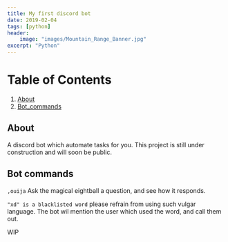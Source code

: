 ```yaml
---
title: My first discord bot
date: 2019-02-04
tags: [python]
header:
    image: "images/Mountain_Range_Banner.jpg"
excerpt: "Python"
---
```


# Table of Contents
1. [About](#About)
2. [Bot_commands](#Bot_commands)

## About

A discord bot which automate tasks for you. This project is still under construction and will soon be public.


## Bot commands
`,ouija` Ask the magical eightball a question, and see how it responds.


`"xd" is a blacklisted word` please refrain from using such vulgar language. The bot wil mention the user which used the word, and call them out.

WIP
